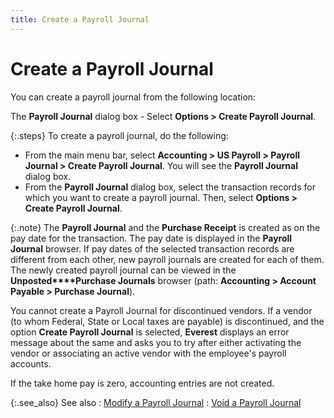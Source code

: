```yaml
---
title: Create a Payroll Journal
---
```


# Create a Payroll Journal


You can create a payroll journal from the following location:


The **Payroll Journal** dialog box  - Select **Options &gt; Create Payroll 
 Journal**.


{:.steps}
To create a payroll journal, do the following:

- From the main  menu bar, select **Accounting &gt; US Payroll 
 &gt; Payroll Journal &gt; Create Payroll Journal**. You will see  the **Payroll Journal** dialog box.
- From the **Payroll Journal** dialog box, select the  transaction records for which you want to create a payroll journal. Then,  select **Options &gt; Create Payroll Journal**.



{:.note}
The **Payroll 
 Journal** and the **Purchase Receipt**  is created as on the pay date for the transaction. The pay date is displayed  in the **Payroll Journal** browser.  If pay dates of the selected transaction records are different from each  other, new payroll journals are created for each of them. The newly created  payroll journal can be viewed in the **Unposted****Purchase Journals** browser (path: **Accounting &gt; Account Payable &gt; Purchase 
 Journal**).


You cannot create a Payroll Journal for discontinued  vendors. If a vendor (to whom Federal, State or Local taxes are payable)  is discontinued, and the option **Create 
 Payroll Journal** is selected, **Everest**  displays an error message about the same and asks you to try after either  activating the vendor or associating an active vendor with the employee's  payroll accounts.


If the take home pay is zero, accounting entries  are not created.


{:.see_also}
See also
: [Modify  a Payroll Journal]({{site.prl_baseurl}}/payroll-process/creating-journal/modifying_a_payroll_journal.html)
: [Void a Payroll  Journal]({{site.prl_baseurl}}/payroll-process/creating-journal/voiding-journal/voiding_payroll_journal.html)
